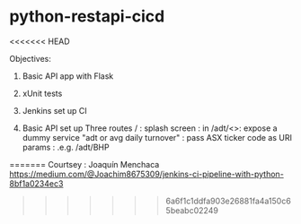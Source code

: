 # python-restapi-cicd
<<<<<<< HEAD

Objectives:
1. Basic API app with Flask
2. xUnit tests 
3. Jenkins set up CI


1. Basic API set up
Three routes
  / : splash screen : in
 /adt/<>: expose a dummy service "adt or avg daily turnover" 
        : pass ASX ticker code as URI params
        : .e.g. /adt/BHP 
 
=======
Courtsey : Joaquín Menchaca
https://medium.com/@Joachim8675309/jenkins-ci-pipeline-with-python-8bf1a0234ec3
>>>>>>> 6a6f1c1ddfa903e26881fa4a150c65beabc02249

